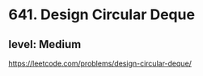 # 641. Design Circular Deque
## level: Medium

https://leetcode.com/problems/design-circular-deque/
